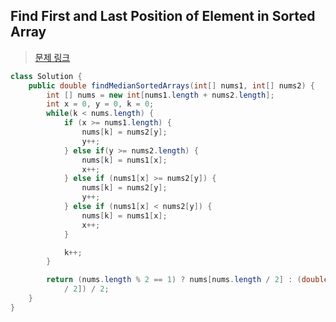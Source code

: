 ## Find First and Last Position of Element in Sorted Array

> [문제 링크](https://leetcode.com/problems/median-of-two-sorted-arrays/description/?envType=study-plan-v2&envId=top-interview-150)

``` java
class Solution {
	public double findMedianSortedArrays(int[] nums1, int[] nums2) {
		int [] nums = new int[nums1.length + nums2.length];
		int x = 0, y = 0, k = 0;
		while(k < nums.length) {
			if (x >= nums1.length) {
				nums[k] = nums2[y];
				y++;
			} else if(y >= nums2.length) {
				nums[k] = nums1[x];
				x++;
			} else if (nums1[x] >= nums2[y]) {
				nums[k] = nums2[y];
				y++;
			} else if (nums1[x] < nums2[y]) {
				nums[k] = nums1[x];
				x++;
			}

			k++;
		}

		return (nums.length % 2 == 1) ? nums[nums.length / 2] : (double)(nums[nums.length / 2 - 1] + nums[nums.length
			/ 2]) / 2;
	}
}
```
